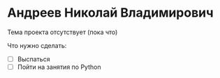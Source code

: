 # Андреев Николай Владимирович

Тема проекта отсутствует (пока что)

Что нужно сделать:

- [ ] Выспаться
- [ ] Пойти на занятия по Python
